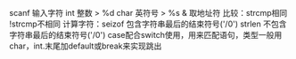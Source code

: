 scanf 输入字符
int 整数 > %d
char 英符号 > %s
& 取地址符
比较：strcmp相同      !strcmp不相同
计算字符：seizof  包含字符串最后的结束符号('/0')
                       strlen 不包含字符串最后的结束符号('/0')
case配合switch使用，用来匹配语句，类型一般用char，int.末尾加default或break来实现跳出